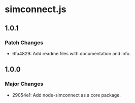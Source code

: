 # simconnect.js

## 1.0.1

### Patch Changes

- 6fa4829: Add readme files with documentation and info.

## 1.0.0

### Major Changes

- 29054e1: Add node-simconnect as a core package.
